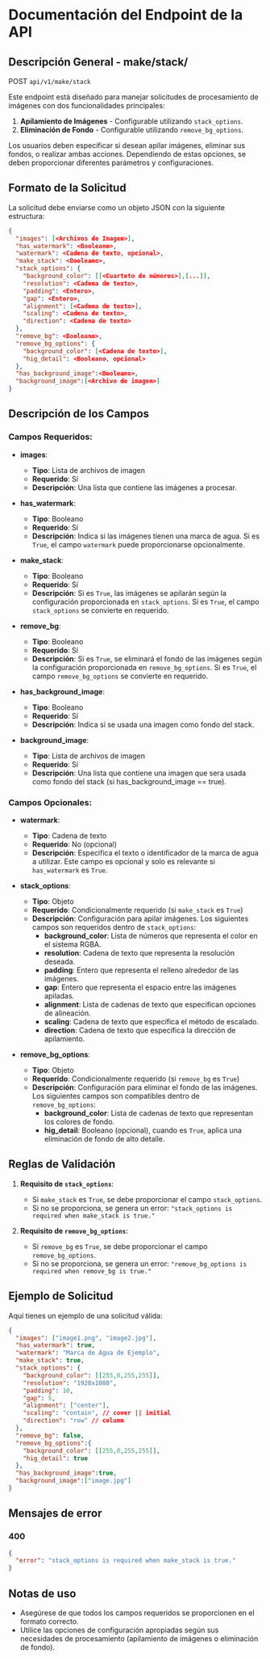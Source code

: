 # Documentación del Endpoint de la API

## Descripción General -  make/stack/
POST ```api/v1/make/stack```

Este endpoint está diseñado para manejar solicitudes de procesamiento de imágenes con dos funcionalidades principales:
1. **Apilamiento de Imágenes** - Configurable utilizando `stack_options`.
2. **Eliminación de Fondo** - Configurable utilizando `remove_bg_options`.

Los usuarios deben especificar si desean apilar imágenes, eliminar sus fondos, o realizar ambas acciones. Dependiendo de estas opciones, se deben proporcionar diferentes parámetros y configuraciones.

## Formato de la Solicitud

La solicitud debe enviarse como un objeto JSON con la siguiente estructura:

```json
{
  "images": [<Archivos de Imagen>],
  "has_watermark": <Booleano>,
  "watermark": <Cadena de texto, opcional>,
  "make_stack": <Booleano>,
  "stack_options": {
    "background_color": [[<Cuarteto de números>],[...]],
    "resolution": <Cadena de texto>,
    "padding": <Entero>,
    "gap": <Entero>,
    "alignment": [<Cadena de texto>],
    "scaling": <Cadena de texto>,
    "direction": <Cadena de texto>
  },
  "remove_bg": <Booleano>,
  "remove_bg_options": {
    "background_color": [<Cadena de texto>],
    "hig_detail": <Booleano, opcional>
  },
  "has_background_image":<Booleano>,
  "background_image":[<Archivo de imagen>]
}
```
## Descripción de los Campos

### Campos Requeridos:
- **images**:  
  - **Tipo**: Lista de archivos de imagen  
  - **Requerido**: Sí  
  - **Descripción**: Una lista que contiene las imágenes a procesar.

- **has_watermark**:  
  - **Tipo**: Booleano  
  - **Requerido**: Sí  
  - **Descripción**: Indica si las imágenes tienen una marca de agua. Si es `True`, el campo `watermark` puede proporcionarse opcionalmente.

- **make_stack**:  
  - **Tipo**: Booleano  
  - **Requerido**: Sí  
  - **Descripción**: Si es `True`, las imágenes se apilarán según la configuración proporcionada en `stack_options`. Si es `True`, el campo `stack_options` se convierte en requerido.

- **remove_bg**:  
  - **Tipo**: Booleano  
  - **Requerido**: Sí  
  - **Descripción**: Si es `True`, se eliminará el fondo de las imágenes según la configuración proporcionada en `remove_bg_options`. Si es `True`, el campo `remove_bg_options` se convierte en requerido.

- **has_background_image**:  
  - **Tipo**: Booleano
  - **Requerido**: Sí  
  - **Descripción**: Indica si se usada una imagen como fondo del stack.

- **background_image**:  
  - **Tipo**: Lista de archivos de imagen
  - **Requerido**: Sí
  - **Descripción**: Una lista que contiene una imagen que sera usada como fondo del stack (si has_background_image == true).

### Campos Opcionales:
- **watermark**:  
  - **Tipo**: Cadena de texto  
  - **Requerido**: No (opcional)  
  - **Descripción**: Especifica el texto o identificador de la marca de agua a utilizar. Este campo es opcional y solo es relevante si `has_watermark` es `True`.

- **stack_options**:  
  - **Tipo**: Objeto  
  - **Requerido**: Condicionalmente requerido (si `make_stack` es `True`)  
  - **Descripción**: Configuración para apilar imágenes. Los siguientes campos son requeridos dentro de `stack_options`:
    - **background_color**: Lista de números que representa el color en el sistema RGBA.
    - **resolution**: Cadena de texto que representa la resolución deseada.
    - **padding**: Entero que representa el relleno alrededor de las imágenes.
    - **gap**: Entero que representa el espacio entre las imágenes apiladas.
    - **alignment**: Lista de cadenas de texto que especifican opciones de alineación.
    - **scaling**: Cadena de texto que especifica el método de escalado.
    - **direction**: Cadena de texto que especifica la dirección de apilamiento.

- **remove_bg_options**:  
  - **Tipo**: Objeto  
  - **Requerido**: Condicionalmente requerido (si `remove_bg` es `True`)  
  - **Descripción**: Configuración para eliminar el fondo de las imágenes. Los siguientes campos son compatibles dentro de `remove_bg_options`:
    - **background_color**: Lista de cadenas de texto que representan los colores de fondo.
    - **hig_detail**: Booleano (opcional), cuando es `True`, aplica una eliminación de fondo de alto detalle.

## Reglas de Validación

1. **Requisito de `stack_options`**:  
   - Si `make_stack` es `True`, se debe proporcionar el campo `stack_options`.  
   - Si no se proporciona, se genera un error: `"stack_options is required when make_stack is true."`

2. **Requisito de `remove_bg_options`**:  
   - Si `remove_bg` es `True`, se debe proporcionar el campo `remove_bg_options`.  
   - Si no se proporciona, se genera un error: `"remove_bg_options is required when remove_bg is true."`

## Ejemplo de Solicitud

Aquí tienes un ejemplo de una solicitud válida:

```json
{
  "images": ["image1.png", "image2.jpg"],
  "has_watermark": true,
  "watermark": "Marca de Agua de Ejemplo",
  "make_stack": true,
  "stack_options": {
    "background_color": [[255,0,255,255]],
    "resolution": "1920x1080",
    "padding": 10,
    "gap": 5,
    "alignment": ["center"],
    "scaling": "contain", // cover || initial
    "direction": "row" // column
  },
  "remove_bg": false,
  "remove_bg_options":{
    "background_color": [[255,0,255,255]],
    "hig_detail": true
  },
  "has_background_image":true,
  "background_image":["image.jpg"]
}
```
## Mensajes de error

### 400
```json
{
  "error": "stack_options is required when make_stack is true."
}
```

## Notas de uso
* Asegúrese de que todos los campos requeridos se proporcionen en el formato correcto.
* Utilice las opciones de configuración apropiadas según sus necesidades de procesamiento (apilamiento de imágenes o eliminación de fondo).